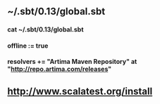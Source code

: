 ## ~/.sbt/0.13/global.sbt

#### cat ~/.sbt/0.13/global.sbt
#### offline := true
####
#### resolvers += "Artima Maven Repository" at "http://repo.artima.com/releases"

## http://www.scalatest.org/install
